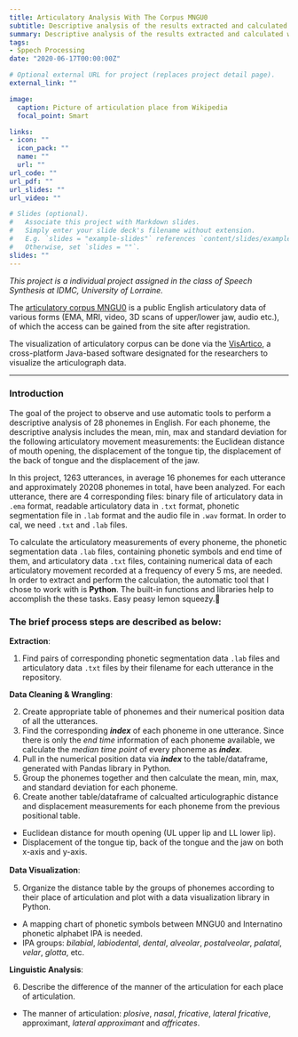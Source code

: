 ```yaml
---
title: Articulatory Analysis With The Corpus MNGU0
subtitle: Descriptive analysis of the results extracted and calculated from electromagnetic articulographs (EMA).
summary: Descriptive analysis of the results extracted and calculated with Python from electromagnetic articulographs (EMA).
tags:
- Sppech Processing
date: "2020-06-17T00:00:00Z"

# Optional external URL for project (replaces project detail page).
external_link: ""

image:
  caption: Picture of articulation place from Wikipedia 
  focal_point: Smart

links:
- icon: ""
  icon_pack: ""
  name: ""
  url: ""
url_code: ""
url_pdf: ""
url_slides: ""
url_video: ""

# Slides (optional).
#   Associate this project with Markdown slides.
#   Simply enter your slide deck's filename without extension.
#   E.g. `slides = "example-slides"` references `content/slides/example-slides.md`.
#   Otherwise, set `slides = ""`.
slides: ""
---
```


_This project is a individual project assigned in the class of Speech Synthesis at IDMC, University of Lorraine._

The [articulatory corpus MNGU0](http://www.mngu0.org) is a public English articulatory data of various forms (EMA, MRI, video, 3D scans of upper/lower jaw, audio etc.), of which the access can be gained from the site after registration. 

The visualization of articulatory corpus can be done via the [VisArtico](http://visartico.loria.fr/), a cross-platform Java-based software designated for the researchers to visualize the articulograph data.

-----------------------------------------------------

### Introduction

The goal of the project to observe and use automatic tools to perform a descriptive analysis of 28 phonemes in English. For each phoneme, the descriptive analysis includes the mean, min, max and standard deviation for the following articulatory movement measurements: the Euclidean distance of mouth opening, the displacement of the tongue tip, the displacement of the back of tongue and the displacement of the jaw.

In this project, 1263 utterances, in average 16 phonemes for each utterance and approximately 20208 phonemes in total, have been analyzed. For each utterance, there are 4 corresponding files: binary file of articulatory data in `.ema` format, readable articulatory data in `.txt` format, phonetic segmentation file in `.lab` format and the audio file in `.wav` format. In order to cal, we need `.txt` and `.lab` files. 

To calculate the articulatory measurements of every phoneme, the phonetic segmentation data `.lab` files, containing phonetic symbols and end time of them, and articulatory data `.txt` files, containing numerical data of each articulatory movement recorded at a frequency of every 5 ms, are needed. In order to extract and perform the calculation, the automatic tool that I chose to work with is **Python**. The built-in functions and libraries help to accomplish the these tasks. Easy peasy lemon squeezy.:lemon:

### The brief process steps are described as below:

**Extraction**:

1. Find pairs of corresponding phonetic segmentation data `.lab` files and articulatory data `.txt` files by their filename for each utterance in the repository.

**Data Cleaning & Wrangling**:

2. Create appropriate table of phonemes and their numerical position data of all the utterances.
  1. Find the corresponding _**index**_ of each phoneme in one utterance. Since there is only the _end time_ information of each phoneme available, we calculate the _median time point_ of every phoneme as _**index**_.
  2. Pull in the numerical position data via _**index**_ to the table/dataframe, generated with Pandas library in Python.
3. Group the phonemes together and then calculate the mean, min, max, and standard deviation for each phoneme.
4. Create another table/dataframe of calcualted articulographic distance and displacement measurements for each phoneme from the previous positional table.
  * Euclidean distance for mouth opening (UL upper lip and LL lower lip).
  * Displacement of the tongue tip, back of the tongue and the jaw on both x-axis and y-axis.

**Data Visualization**:　

5. Organize the distance table by the groups of phonemes according to their place of articulation and plot with a data visualization library in Python.
  * A mapping chart of phonetic symbols between MNGU0 and Internatino phonetic alphabet IPA is needed.
  * IPA groups: _bilabial_, _labiodental_, _dental_, _alveolar_, _postalveolar_, _palatal_, _velar_, _glotta_, etc.

**Linguistic Analysis**:

6. Describe the difference of the manner of the articulation for each place of articulation.
  * The manner of articulation: _plosive_, _nasal_, _fricative_, _lateral fricative_, approximant, _lateral approximant_ and _affricates_.

